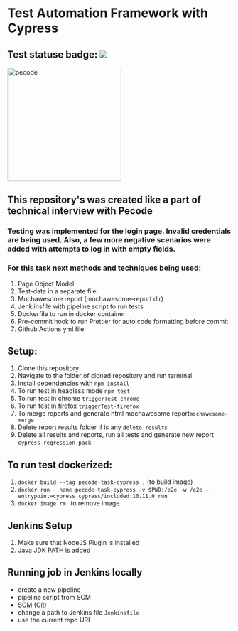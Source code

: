 # Test Automation Framework with Cypress

## Test statuse badge: ![](https://github.com/Kryvchenko/pecode-task-cypress/workflows/pecode-task-cypress/badge.svg)

<a href="https://pecodesoftware.com/" target="_blank" rel="noreferrer"> <img src="https://res.cloudinary.com/crunchbase-production/image/upload/c_lpad,h_256,w_256,f_auto,q_auto:eco,dpr_1/ut0ogcezapo03ualxivd" alt="pecode" width="256" height="256"/></a>

## This repository's was created like a part of technical interview with Pecode

### Testing was implemented for the login page. Invalid credentials are being used. Also, a few more negative scenarios were added with attempts to log in with empty fields.

### For this task next methods and techniques being used:

1. Page Object Model
2. Test-data in a separate file
3. Mochawesome report (mochawesome-report dir)
4. Jenkiinsfile with pipeline script to run tests
5. Dockerfile to run in docker container
6. Pre-commit hook to run Prettier for auto code formatting before commit
7. Github Actions yml file

## Setup:

1. Clone this repository
2. Navigate to the folder of cloned repository and run terminal
3. Install dependencies with `npm install`
4. To run test in headless mode `npm test`
5. To run test in chrome `triggerTest-chrome`
6. To run test in firefox `triggerTest-firefox`
7. To merge reports and generate html mochawesome report`mochawesome-merge`
8. Delete report results folder if is any `delete-results`
9. Delete all results and reports, run all tests and generate new report `cypress-regression-pack`

## To run test dockerized:

1. `docker build --tag pecode-task-cypress .` (to build image)
2. `docker run --name pecode-task-cypress -v $PWD:/e2e -w /e2e --entrypoint=cypress cypress/included:10.11.0 run`
3. `docker image rm ` to remove image

## Jenkins Setup

1. Make sure that NodeJS Plugin is installed
2. Java JDK PATH is added

## Running job in Jenkins locally

- create a new pipeline
- pipeline script from SCM
- SCM (Git)
- change a path to Jenkins file `Jenkinsfile`
- use the current repo URL
